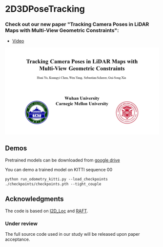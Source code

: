 # 2D3DPoseTracking

### Check out our new paper "Tracking Camera Poses in LiDAR Maps with Multi-View Geometric Constraints":
* [Video](https://www.youtube.com/watch?v=oZm4Z-XEeBk)

[<img src="video-preview.png" width="512">](https://www.youtube.com/watch?v=oZm4Z-XEeBk) 

## Demos
Pretrained models can be downloaded from [google drive](https://drive.google.com/file/d/1h41khiqwxY5upBbpVqXaqjBlvRQHYR_e/view?usp=drive_link)

You can demo a trained model on KITTI sequence 00
```Shell
python run_odometry_kitti.py --load_checkpoints ./checkpoints/checkpoints.pth --tight_couple
```

## Acknowledgments
The code is based on [I2D_Loc](https://github.com/EasonChen99/I2D-Loc) and [RAFT](https://github.com/princeton-vl/RAFT).

### Under review
The full source code used in our study will be released upon paper acceptance. 